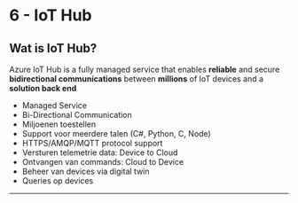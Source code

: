 # 6 - IoT Hub
## Wat is IoT Hub?
Azure IoT Hub is a fully managed service that enables **reliable** and secure **bidirectional communications** between **millions** of IoT devices and a **solution back end**

- Managed Service
- Bi-Directional Communication
- Miljoenen toestellen
- Support voor meerdere talen (C#, Python, C, Node)
- HTTPS/AMQP/MQTT protocol support
- Versturen telemetrie data: Device to Cloud
- Ontvangen van commands: Cloud to Device
- Beheer van devices via digital twin
- Queries op devices
---

<!--stackedit_data:
eyJoaXN0b3J5IjpbLTc3MzQxMDIyMiwxNTU1NDg3OTg1LC0xMj
MxMDkyNjczXX0=
-->